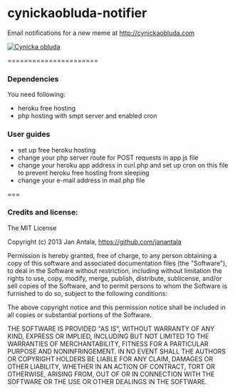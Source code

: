 cynickaobluda-notifier
======================

Email notifications for a new meme at http://cynickaobluda.com

[![Cynicka obluda](https://lh5.googleusercontent.com/-QNdH2zq2cts/UUgaOE1IHxI/AAAAAAAACsQ/ubEgW8P3vS8/s640/blogger-image-637169134.jpg)](http://www.cynickaobluda.com/)

======================

### Dependencies
You need following:
- heroku free hosting
- php hosting with smpt server and enabled cron


### User guides
- set up free heroku hosting
- change your php server route for POST requests in app.js file
- change your heroku app address in curl.php and set up cron on this file to prevent heroku free hosting from sleeping
- change your e-mail address in mail.php file

===

### Credits and license:
The MIT License

Copyright (c) 2013 Jan Antala, https://github.com/janantala

Permission is hereby granted, free of charge, to any person obtaining a copy
of this software and associated documentation files (the "Software"), to deal
in the Software without restriction, including without limitation the rights
to use, copy, modify, merge, publish, distribute, sublicense, and/or sell
copies of the Software, and to permit persons to whom the Software is
furnished to do so, subject to the following conditions:

The above copyright notice and this permission notice shall be included in
all copies or substantial portions of the Software.

THE SOFTWARE IS PROVIDED "AS IS", WITHOUT WARRANTY OF ANY KIND, EXPRESS OR
IMPLIED, INCLUDING BUT NOT LIMITED TO THE WARRANTIES OF MERCHANTABILITY,
FITNESS FOR A PARTICULAR PURPOSE AND NONINFRINGEMENT. IN NO EVENT SHALL THE
AUTHORS OR COPYRIGHT HOLDERS BE LIABLE FOR ANY CLAIM, DAMAGES OR OTHER
LIABILITY, WHETHER IN AN ACTION OF CONTRACT, TORT OR OTHERWISE, ARISING FROM,
OUT OF OR IN CONNECTION WITH THE SOFTWARE OR THE USE OR OTHER DEALINGS IN
THE SOFTWARE.
